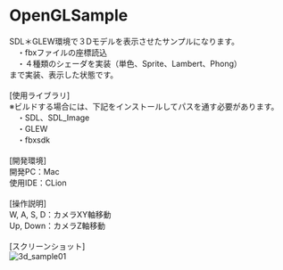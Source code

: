 # OpenGLSample
SDL＊GLEW環境で３Dモデルを表示させたサンプルになります。
<br>
　・fbxファイルの座標読込
<br>
　・４種類のシェーダを実装（単色、Sprite、Lambert、Phong）
<br>
まで実装、表示した状態です。
<br>
<br>
[使用ライブラリ]
<br>
※ビルドする場合には、下記をインストールしてパスを通す必要があります。
<br>
　・SDL、SDL_Image
<br>
　・GLEW
<br>
　・fbxsdk
<br>
<br>
[開発環境]
<br>
開発PC：Mac
<br>
使用IDE：CLion
<br>
<br>
[操作説明]
<br>
W, A, S, D：カメラXY軸移動
<br>
Up, Down：カメラZ軸移動
<br>
<br>
[スクリーンショット]<br>
![3d_sample01](https://user-images.githubusercontent.com/77447256/142758282-25ff1a88-0f80-4b8b-bae6-38947a9dc85f.png)
<br>
